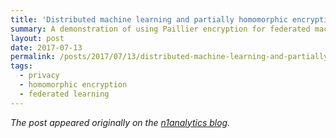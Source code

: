```yaml
---
title: 'Distributed machine learning and partially homomorphic encryption (part 1)'
summary: A demonstration of using Paillier encryption for federated machine learning
layout: post
date: 2017-07-13
permalink: /posts/2017/07/13/distributed-machine-learning-and-partially-homomorphic-encryption-1/
tags:
  - privacy
  - homomorphic encryption
  - federated learning
---
```


*The post appeared originally on the [n1analytics blog](https://blog.n1analytics.com/distributed-machine-learning-and-partially-homomorphic-encryption-1/).*
